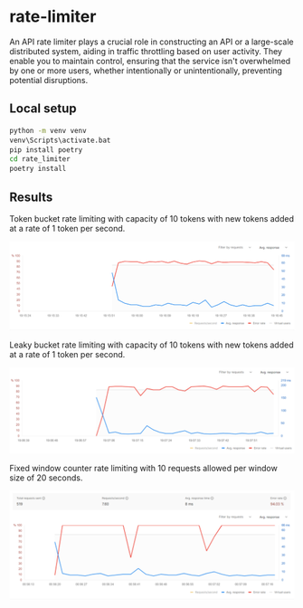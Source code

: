 # rate-limiter
An API rate limiter plays a crucial role in constructing an API or a large-scale distributed system, aiding in traffic throttling based on user activity. They enable you to maintain control, ensuring that the service isn't overwhelmed by one or more users, whether intentionally or unintentionally, preventing potential disruptions.


## Local setup

```sh
python -m venv venv
venv\Scripts\activate.bat
pip install poetry
cd rate_limiter
poetry install
```

## Results

Token bucket rate limiting with capacity of 10 tokens with new tokens added at a rate of 1 token per second.

![token_bucket_performance_testing](./screenshots/token_bucket.PNG)

Leaky bucket rate limiting with capacity of 10 tokens with new tokens added at a rate of 1 token per second.

![leaky_bucket_performance_testing](./screenshots/leaky_bucket.PNG)

Fixed window counter rate limiting with 10 requests allowed per window size of 20 seconds.

![fixed_window_counter_performance_testing](./screenshots/fixed_window_counter.PNG)